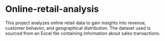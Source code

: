 # Online-retail-analysis
This project analyzes online retail data to gain insights into revenue, customer behavior, and geographical distribution. The dataset used is sourced from an Excel file containing information about sales transactions.
